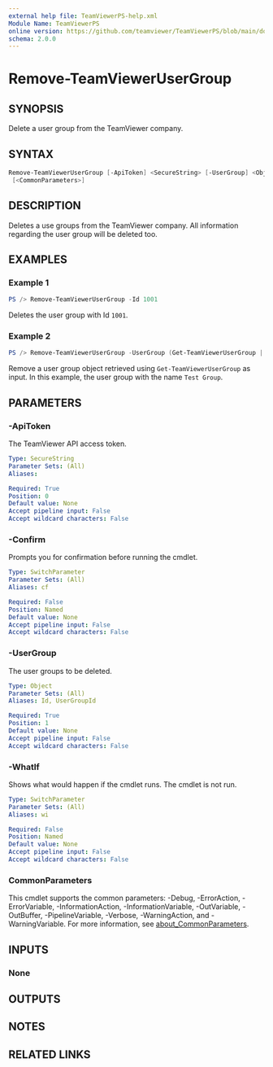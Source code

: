 ```yaml
---
external help file: TeamViewerPS-help.xml
Module Name: TeamViewerPS
online version: https://github.com/teamviewer/TeamViewerPS/blob/main/docs/Cmdlets_help/Remove-TeamViewerUserGroup.md
schema: 2.0.0
---
```


# Remove-TeamViewerUserGroup

## SYNOPSIS

Delete a user group from the TeamViewer company.

## SYNTAX

```powershell
Remove-TeamViewerUserGroup [-ApiToken] <SecureString> [-UserGroup] <Object> [-WhatIf] [-Confirm]
 [<CommonParameters>]
```

## DESCRIPTION

Deletes a use groups from the TeamViewer company.
All information regarding the user group will be deleted too.

## EXAMPLES

### Example 1

```powershell
PS /> Remove-TeamViewerUserGroup -Id 1001
```

Deletes the user group with Id `1001`.

### Example 2

```powershell
PS /> Remove-TeamViewerUserGroup -UserGroup (Get-TeamViewerUserGroup | Where-Object { $_.Name -eq "Test Group" })
```

Remove a user group object retrieved using `Get-TeamViewerUserGroup` as input.
In this example, the user group with the name `Test Group`.

## PARAMETERS

### -ApiToken

The TeamViewer API access token.

```yaml
Type: SecureString
Parameter Sets: (All)
Aliases:

Required: True
Position: 0
Default value: None
Accept pipeline input: False
Accept wildcard characters: False
```

### -Confirm

Prompts you for confirmation before running the cmdlet.

```yaml
Type: SwitchParameter
Parameter Sets: (All)
Aliases: cf

Required: False
Position: Named
Default value: None
Accept pipeline input: False
Accept wildcard characters: False
```

### -UserGroup

The user groups to be deleted.

```yaml
Type: Object
Parameter Sets: (All)
Aliases: Id, UserGroupId

Required: True
Position: 1
Default value: None
Accept pipeline input: False
Accept wildcard characters: False
```

### -WhatIf

Shows what would happen if the cmdlet runs.
The cmdlet is not run.

```yaml
Type: SwitchParameter
Parameter Sets: (All)
Aliases: wi

Required: False
Position: Named
Default value: None
Accept pipeline input: False
Accept wildcard characters: False
```

### CommonParameters

This cmdlet supports the common parameters: -Debug, -ErrorAction, -ErrorVariable, -InformationAction, -InformationVariable, -OutVariable, -OutBuffer, -PipelineVariable, -Verbose, -WarningAction, and -WarningVariable. For more information, see [about_CommonParameters](http://go.microsoft.com/fwlink/?LinkID=113216).

## INPUTS

### None

## OUTPUTS

## NOTES

## RELATED LINKS
